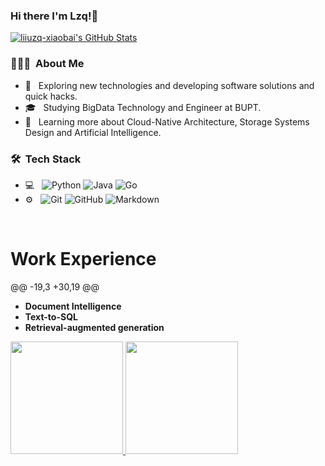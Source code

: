 ### Hi there I'm Lzq!👋 

<a href="https://github.com/liiuzq-xiaobai">
  <img src="https://github-readme-stats.vercel.app/api?username=liiuzq-xiaobai&show_icons=true" alt="liiuzq-xiaobai's GitHub Stats" />
</a>
<h3> 👨🏻‍💻 &nbsp;About Me </h3>

- 🤔 &nbsp; Exploring new technologies and developing software solutions and quick hacks.
- 🎓 &nbsp; Studying BigData Technology and Engineer at BUPT.
- 🌱 &nbsp; Learning more about Cloud-Native Architecture, Storage Systems Design and Artificial Intelligence.

<h3> 🛠 &nbsp;Tech Stack</h3>

- 💻 &nbsp;
  ![Python](https://img.shields.io/badge/-Python-333333?style=flat&logo=python)
  ![Java](https://img.shields.io/badge/-Java-333333?style=flat&logo=Java&logoColor=007396)
  ![Go](https://img.shields.io/badge/-Go-333333?style=flat&logo=Go%2B%2B&logoColor=00599C)
- ⚙️ &nbsp;
  ![Git](https://img.shields.io/badge/-Git-333333?style=flat&logo=git)
  ![GitHub](https://img.shields.io/badge/-GitHub-333333?style=flat&logo=github)
  ![Markdown](https://img.shields.io/badge/-Markdown-333333?style=flat&logo=markdown)
<br/>

# Work Experience
<!-- 树状结构 -->
@@ -19,3 +30,19 @@
  - **Document Intelligence**
  - **Text-to-SQL**
  - **Retrieval-augmented generation**

<a href="https://github.com/liiuzq-xiaobai">
  <img height="180em" src="https://github-readme-stats.vercel.app/api?username=liiuzq-xiaobai&theme=buefy&show_icons=true" />
  <img height="180em" src="https://github-readme-stats.vercel.app/api/top-langs/?username=liiuzq-xiaobai&theme=buefy&layout=compact" />
</a>

<br/>
